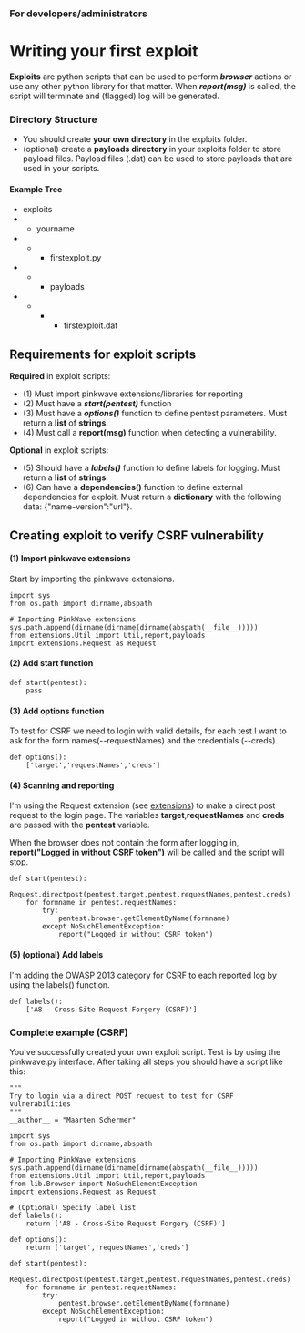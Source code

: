 ### For developers/administrators

<h1 align="">Writing your first exploit</h1>

 **Exploits** are python scripts that can be used to perform ***browser*** actions or use any other python library for that matter. When ***report(msg)*** is called, the script will terminate and (flagged) log will be generated.

### Directory Structure
- You should create **your own directory** in the exploits folder. 
- (optional) create a **payloads directory** in your exploits folder to store payload files. Payload files (.dat) can be used to store payloads that are used in your scripts.

#### Example Tree
- exploits
- - yourname
- - - firstexploit.py
- - - payloads
- - - - firstexploit.dat

## Requirements for exploit scripts
**Required** in exploit scripts:
- (1) Must import pinkwave extensions/libraries for reporting
- (2) Must have a ***start(pentest)*** function
- (3) Must have a ***options()*** function to define pentest parameters. Must return a **list** of **strings**. 
- (4) Must call a **report(msg)** function when detecting a vulnerability.

**Optional** in exploit scripts:
- (5) Should have a ***labels()*** function to define labels for logging. Must return a **list** of **strings**. 
- (6) Can have a **dependencies()** function to define external dependencies for exploit. Must return a **dictionary** with the following data: {"name-version":"url"}.


## Creating exploit to verify CSRF vulnerability
#### (1) Import pinkwave extensions
Start by importing the pinkwave extensions.
```
import sys
from os.path import dirname,abspath

# Importing PinkWave extensions
sys.path.append(dirname(dirname(dirname(abspath(__file__)))))
from extensions.Util import Util,report,payloads
import extensions.Request as Request

```

#### (2) Add start function
```
def start(pentest):
    pass
```

#### (3) Add options function
To test for CSRF we need to login with valid details, for each test I want to ask for the form names(--requestNames) and the credentials (--creds).
```
def options():
    ['target','requestNames','creds']
```

#### (4) Scanning and reporting
I'm using the Request extension (see [extensions](../docs/extensions)) to make a direct post request to the login page. The variables **target**,**requestNames** and **creds** are passed with the **pentest** variable. 


When the browser does not contain the form after logging in, **report("Logged in without CSRF token")** will be called and the script will stop. 
```
def start(pentest):
    Request.directpost(pentest.target,pentest.requestNames,pentest.creds)
    for formname in pentest.requestNames:
        try:
            pentest.browser.getElementByName(formname)
        except NoSuchElementException:
            report("Logged in without CSRF token")

```

#### (5) (optional) Add labels
I'm adding the OWASP 2013 category for CSRF to each reported log by using the labels() function. 
```
def labels():
    ['A8 - Cross-Site Request Forgery (CSRF)']
```



### Complete example (CSRF)
You've successfully created your own exploit script. Test is by using the pinkwave.py interface. After taking all steps you should have a script like this:

```
"""
Try to login via a direct POST request to test for CSRF vulnerabilities
"""
__author__ = "Maarten Schermer"

import sys
from os.path import dirname,abspath

# Importing PinkWave extensions
sys.path.append(dirname(dirname(dirname(abspath(__file__)))))
from extensions.Util import Util,report,payloads
from lib.Browser import NoSuchElementException
import extensions.Request as Request

# (Optional) Specify label list
def labels():
    return ['A8 - Cross-Site Request Forgery (CSRF)']

def options():
    return ['target','requestNames','creds']

def start(pentest):
    Request.directpost(pentest.target,pentest.requestNames,pentest.creds)
    for formname in pentest.requestNames:
        try:
            pentest.browser.getElementByName(formname)
        except NoSuchElementException:
            report("Logged in without CSRF token")
```


